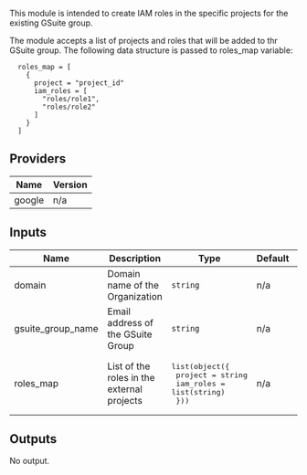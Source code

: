 This module is intended to create IAM roles in the specific projects for the existing GSuite group.

The module accepts a list of projects and roles that will be added to thr GSuite group. The following data structure is passed to roles_map variable:

```
  roles_map = [
    {
      project = "project_id"
      iam_roles = [
        "roles/role1",
        "roles/role2"
      ]
    }
  ]
```



## Providers

| Name | Version |
|------|---------|
| google | n/a |

## Inputs

| Name | Description | Type | Default | Required |
|------|-------------|------|---------|:-----:|
| domain | Domain name of the Organization | `string` | n/a | yes |
| gsuite\_group\_name | Email address of the GSuite Group | `string` | n/a | yes |
| roles\_map | List of the roles in the external projects | <pre>list(object({<br>    project      = string<br>    iam_roles = list(string)<br>  }))<br></pre> | n/a | yes |

## Outputs

No output.
